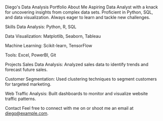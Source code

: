 Diego's Data Analysis Portfolio
About Me
Aspiring Data Analyst with a knack for uncovering insights from complex data sets. Proficient in Python, SQL, and data visualization. Always eager to learn and tackle new challenges.

Skills
Data Analysis: Python, R, SQL

Data Visualization: Matplotlib, Seaborn, Tableau

Machine Learning: Scikit-learn, TensorFlow

Tools: Excel, PowerBI, Git

Projects
Sales Data Analysis: Analyzed sales data to identify trends and forecast future sales.

Customer Segmentation: Used clustering techniques to segment customers for targeted marketing.

Web Traffic Analysis: Built dashboards to monitor and visualize website traffic patterns.

Contact
Feel free to connect with me on  or shoot me an email at diego@example.com.
